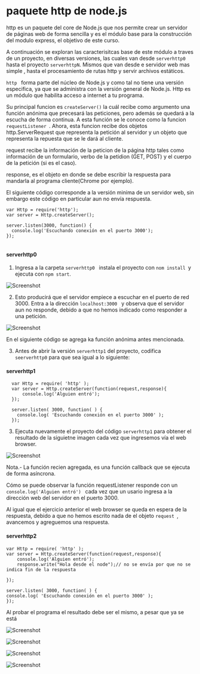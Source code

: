 # paquete http de node.js
http es un paquete del core de Node.js que nos permite crear un servidor de páginas web de forma sencilla y es el módulo base para la construcción del modulo express, el  objetivo de este curso.

A continuación se exploran las caracterisitcas base de este módulo a traves de  un proyecto, en diversas versiones, las cuales van desde ```serverhttp0``` hasta el proyecto ```serverhttpN```. Mismos que van desde e servidor web mas simple , hasta el procesamiento de rutas http y servir archivos estáticos.

```http ``` forma parte del núcleo de Node.js y como tal no tiene una versión especifica, ya que se administra con la versión general de Node.js. Http es un módulo que habilita acceso a internet a tu programa.

Su principal funcion es ``` createServer() ```  la cuál recibe como argumento una función anónima que precesará las peticiones, pero además se quedará a la escucha de forma continua. A esta función se le conoce como la funcion ```requestListener ```. Ahora, esta funcion recibe dos objetos http.ServerRequest que representa la petición al servidor y un objeto que representa la repuesta que se le dará al cliente.

request recibe la información de la peticion de la página http tales como información de un formulario, verbo de la petidion (GET, POST) y el cuerpo de la petición (si es el caso).

response, es el objeto en donde se debe escribir la respuesta para mandarla al programa cliente(Chrome por ejemplo).

El siguiente código corresponde a la versión minima de un servidor web, sin embargo este código en particular aun no envía respuesta.

```
var Http = require('http');
var server = Http.createServer();

server.listen(3000, function() {
  console.log('Escuchando conexión en el puerto 3000');
});


```

#### serverhttp0


1. Ingresa a la carpeta ```serverhttp0 ``` instala el proyecto con ```nom install ```y ejecuta  con ``` npm start ```.

  ![Screenshot](image0_1.PNG)

2. Esto producirá que el servidor empiece a escuchar en el puerto de red 3000. Entra a la dirección ```localhost:3000 ``` y observa que el servidor aun no responde, debido a que no hemos indicado como responder a una petición.

  ![Screenshot](image0_2.PNG)


  En el siguiente código se agrega ka función anónima antes mencionada.

3. Antes de abrir la versión ``` serverhttp1 ```   del proyecto, codifica ``` seerverhttp0 ```  para que sea igual a lo siguiente:   



#### serverhttp1

```
  var Http = require( 'http' );
  var server = Http.createServer(function(request,response){
      console.log('Alguien entró');
  });

  server.listen( 3000, function( ) {
    console.log( 'Escuchando conexión en el puerto 3000' );
  });

 ```

3. Ejecuta nuevamente el proyecto del código ``` serverhttp1 ``` para obtener el resultado de la siguietne imagen cada vez que ingresemos vía el web browser.

![Screenshot](image1.PNG)

Nota.- La función recien agregada, es una función callback que se ejecuta de forma asíncrona.

Cómo se puede observar la función requestListener responde con un  ```console.log('Alguien entró') ``` cada vez que un usario ingresa a la dirección web del servidor en el puerto 3000.

Al igual que el ejercicio anterior el web browser se queda en espera de la respuesta, debido a que no hemos escrito nada de el objeto ```request ```, avancemos y agreguemos una respuesta.

#### serverhttp2

```
var Http = require( 'http' );
var server = Http.createServer(function(request,response){
    console.log('Alguien entró');
    response.write("Hola desde el node");// no se envía por que no se indica fin de la respuesta

});

server.listen( 3000, function( ) {
console.log( 'Escuchando conexión en el puerto 3000' );
});

```

Al probar el programa el resultado debe ser el mismo, a pesar que ya se está 



![Screenshot](image1_1.PNG)

![Screenshot](image1_2.PNG)

![Screenshot](image3_1.PNG)

![Screenshot](image3_2.PNG)
